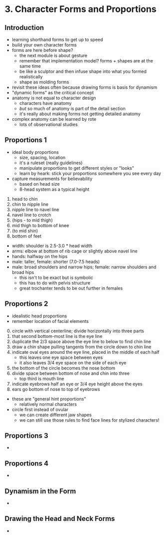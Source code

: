 # 3. Character Forms and Proportions

## Introduction
- learning shorthand forms to get up to speed
- build your own character forms
- forms are here before shape?
  - the next module is about gesture
  - remember that implementation model? forms + shapes are at the same time
  - be like a sculptor and then infuse shape into what you formed realistically
  - shape as molding forms
- revisit these ideas often because drawing forms is basis for dynamism
- "dynamic forms" as the critical concept
- anatomy is not equal to character design
  - characters have anatomy
  - _but_ so much of anatomy is part of the detail section
  - it's really about making forms not getting detailed anatomy
- complex anatomy can be learned by rote
  - lots of observational studies

## Proportions 1
- ideal body proportions
  - size, spacing, location
  - it's a ruleset (really guidelines)
  - manipulate proportions to get different styles or "looks"
  - learn by heark: stick your proportions somewhere you see every day
- capture measurements for believability
  - based on head size
  - 8-head system as a typical height
1. head to chin
2. chin to nipple line
3. nipple line to navel line
4. navel line to crotch
5. (hips - to mid thigh)
6. mid thigh to bottom of knee
7. (to mid shin)
8. bottom of feet
- width: shoulder is 2.5-3.0 * head width
- arms: elbow at bottom of rib cage or slightly above navel line
- hands: halfway on the hips
- male: taller, female: shorter (7.0-7.5 heads)
- male: broad shoulders and narrow hips; female: narrow shoulders and broad hips
  - this isn't to be exact but is symbolic
  - this has to do with pelvis structure
  - great trochanter tends to be out further in females

## Proportions 2
- idealistic head proportions
- remember location of facial elements
0. circle with vertical centerline; divide horizontally into three parts
1. that second bottom-most line is the eye line
2. duplicate the 2/3 space above the eye line to below to find chin line
3. draw a chin shape pulling tangents from the circle down to chin line
4. indicate oval eyes around the eye line, placed in the middle of each half
    - this leaves one eye space between eyes
    - it also leaves 3/4 eye space on the side of each eye
5. the bottom of the circle becomes the nose bottom
6. divide space between bottom of nose and chin into three
    - top third is mouth line
7. indicate eyebrows half an eye or 3/4 eye height above the eyes
8. ears go bottom of nose to top of eyebrows
- these are "general hint proportions"
  - relatively normal characters
- circle first instead of ovular
  - we can create different jaw shapes
  - we can still use those rules to find face lines for stylized characters!

## Proportions 3
-

## Proportions 4
-

## Dynamism in the Form
-

## Drawing the Head and Neck Forms
-
